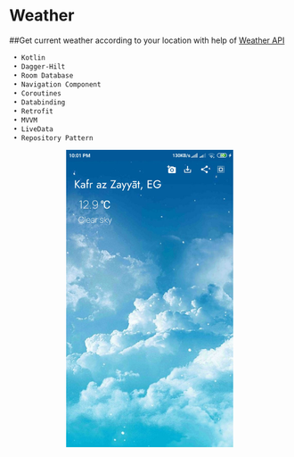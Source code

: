 # Weather
  ##Get current weather according to your location with help of [Weather API](https://openweathermap.org/)
     
     • Kotlin
     • Dagger-Hilt
     • Room Database
     • Navigation Component
     • Coroutines
     • Databinding
     • Retrofit
     • MVVM
     • LiveData
     • Repository Pattern

<p align="center">
  <img src="Screenshot_2021-03-08-22-01-32-655_com.emad.weatherapp.jpg" width="300" title="Home Screen">
</p>
